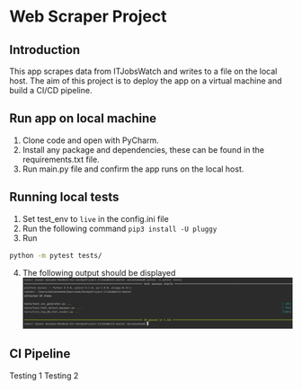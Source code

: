 # Web Scraper Project

## Introduction
This app scrapes data from ITJobsWatch and writes to a file on the local host. The aim of this project is to deploy the app on a virtual machine and build a CI/CD pipeline.

## Run app on local machine
1. Clone code and open with PyCharm.
2. Install any package and dependencies, these can be found in the requirements.txt file.
3. Run main.py file and confirm the app runs on the local host.

## Running local tests
1. Set test_env to `live` in the config.ini file
2. Run the following command `pip3 install -U pluggy`
3. Run
```bash
python -m pytest tests/
```
4. The following output should be displayed
![local tests](images/local_tests.png)


## CI Pipeline
Testing 1
Testing 2
